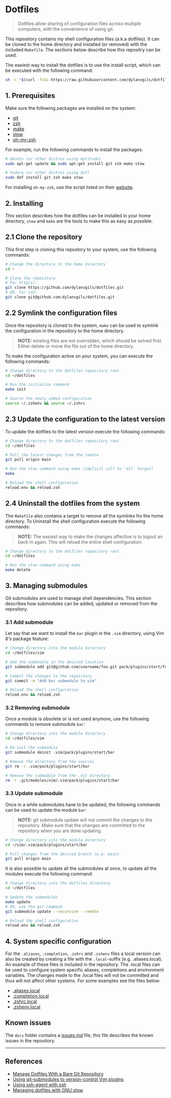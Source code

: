 # Dotfiles

> Dotfiles allow sharing of configuration files across multiple computers, with the convenience of using git.

This repository contains my shell configuration files (a.k.a dotfiles). It can be cloned to the home directory and installed (or removed) with the included `Makefile`. The sections below describe how this repositry can be used.

The easiest way to install the dotfiles is to use the install script, which can be executed with the following command:

```sh
sh -c "$(curl -fsSL https://raw.githubusercontent.com/dylanvgils/dotfiles/main/install.sh)"
```

## 1. Prerequisites

Make sure the following packages are installed on the system:

- [git](https://git-scm.com/)
- [zsh](https://www.zsh.org/)
- [make](https://www.gnu.org/software/make/)
- [stow](https://www.gnu.org/software/stow/)
- [oh-my-zsh](https://ohmyz.sh/)

For example, run the following commands to install the packages:

```sh
# Ubuntu (or other distros using Aptitude)
sudo apt-get update && sudo apt-get install git zsh make stow

# Fedora (or other distros using dnf)
sudo dnf install git zsh make stow
```

For installing `oh-my-zsh`, use the script listed on their [website](https://ohmyz.sh/#install).

## 2. Installing

This section describes how the dotfiles can be installed in your home directory, `stow` and `make` are the tools to make this as easy as possible.

## 2.1 Clone the repository

This first step is cloning this repostory to your system, use the following commands:

```sh
# Change the directory to the home directory
cd ~

# Clone the repository
# For http(s):
git clone https://github.com/dylanvgils/dotfiles.git
# OR, for ssh:
git clone git@github.com:dylanvgils/dotfiles.git
```

## 2.2 Symlink the configuration files

Once the repository is cloned to the system, `make` can be used to symlink the configuration in the repository to the home directory.

> **NOTE:** existing files are not overridden, which should be solved first. Either delete or move the file out of the home directory.

To make the configuration active on your system, you can execute the following commands:

```sh
# Change directory to the dotfiles repository root
cd ~/dotfiles

# Run the initialize command
make init

# Source the newly added configuration
source ~/.zshenv && source ~/.zshrc
```

## 2.3 Update the configuration to the latest version

To update the dotfiles to the latest version execute the following commands:

```sh
# Change directory to the dotfiles repository root
cd ~/dotfiles

# Pull the latest changes from the remote
git pull origin main

# Run the stow command using make (implicit call to 'all' target)
make

# Reload the shell configuration
reload.env && reload.zsh
```

## 2.4 Uninstall the dotfiles from the system

The `Makefile` also contains a target to remove all the symlinks fro the home directory. To Uninstall the shell configuration execute the following commands:

> **NOTE:** The easiest way to make the changes affective is to logout an back in again. This will reload the entire shell configuration.

```sh
# Change directory to the dotfiles repository root
cd ~/dotfiles

# Run the stow command using make
make delete
```

## 3. Managing submodules

Git submodules are used to manage shell dependencies. This section describes how submodules can be added, updated or removed from the repository.

### 3.1 Add submodule

Let say that we want to install the `bar` plugin in the `.vim` directory, using Vim 8's package feature:

```bash
# Change directory into the module directory
cd ~/dotfiles/vim

# Add the submodule in the desired location
git submodule add git@github.com/username/foo.git pack/plugins/start/foo

# Commit the changes to the repository
git commit -m "Add bar submodule to vim"

# Reload the shell configuration
reload.env && reload.zsh
```

### 3.2 Removing submodule

Once a module is obsolete or is not used anymore, use the following commands to remove submodule `bar`:

```bash
# Change directory into the module directory
cd ~/dotfiles/vim

# De-init the submodule
git submodule deinit .vim/pack/plugins/start/bar

# Remove the directory from the sources
git rm -r .vim/pack/plugins/start/bar

# Remove the submodule from the .dit directory
rm -r .git/modules/vim/.vim/pack/plugins/start/bar
```

### 3.3 Update submodule

Once in a while submodules have to be updated, the following commands can be used to update the module `bar`:

> **NOTE:** git submodule update will not commit the changes to the repository. Make sure that the changes are committed to the repository when you are done updating.

```bash
# Change directory into the module directory
cd ~/vim/.vim/pack/plugins/start/bar

# Pull changes from the desired branch (e.g. main)
git pull origin main
```

It is also possible to update all the submodules at once, to update all the modules execute the following command:

```bash
# Change directory into the dotfiles directory
cd ~/dotfiles

# Update the submodules
make update
# OR, use the git command
git submodule update --recursive --remote

# Reload the shell configuration
reload.env && reload.zsh
```

## 4. System specific configuration

For the `.aliases`, `.completion`, `.zshrc` and `.zshenv` files a local version can also be created by creating a file with the `.local`-suffix (e.g. .aliases.local). An example of these files is included in the repository. The .local files can be used to configure system specific aliases, completions and environment variables. The changes made to the .local files will not be committed and thus will not affect other systems. For some examples see the files below:

- [.aliases.local](docs/examples/.aliases.local)
- [.completion.local](docs/examples/.completion.local)
- [.zshrc.local](docs/examples/.zshrc.local)
- [.zshenv.local](docs/examples/.zshenv.local)

## Known issues

The `docs` folder contains a [issues.md](docs/issues.md) file, this file describes the known issues in the repository.

---

## References

- [Manage Dotfiles With a Bare Git Repository](https://harfangk.github.io/2016/09/18/manage-dotfiles-with-a-git-bare-repository.html)
- [Using git-submodules to version-control Vim plugins](https://gist.github.com/manasthakur/d4dc9a610884c60d944a4dd97f0b3560)
- [Using ssh-agent with ssh](http://mah.everybody.org/docs/ssh)
- [Managing dotfiles with GNU stow](https://venthur.de/2021-12-19-managing-dotfiles-with-stow.html)
